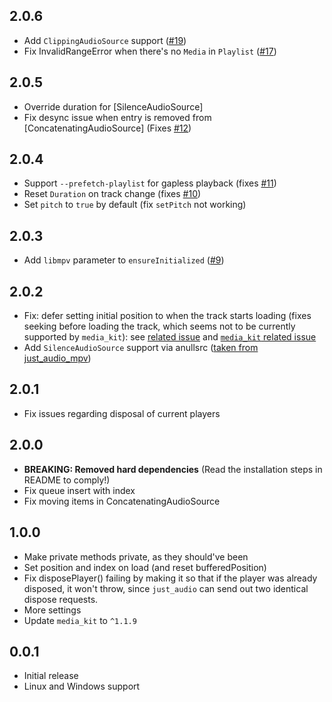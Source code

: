 ## 2.0.6

- Add `ClippingAudioSource` support ([#19](https://github.com/Pato05/just_audio_media_kit/pull/19))
- Fix InvalidRangeError when there's no `Media` in `Playlist` ([#17](https://github.com/Pato05/just_audio_media_kit/pull/17))

## 2.0.5

- Override duration for [SilenceAudioSource]
- Fix desync issue when entry is removed from [ConcatenatingAudioSource] (Fixes [#12](https://github.com/Pato05/just_audio_media_kit/issues/12))

## 2.0.4

- Support `--prefetch-playlist` for gapless playback (fixes [#11](https://github.com/Pato05/just_audio_media_kit/issues/11))
- Reset `Duration` on track change (fixes [#10](https://github.com/Pato05/just_audio_media_kit/issues/10))
- Set `pitch` to `true` by default (fix `setPitch` not working)

## 2.0.3

- Add `libmpv` parameter to `ensureInitialized` ([#9](https://github.com/Pato05/just_audio_media_kit/issues/9))

## 2.0.2

- Fix: defer setting initial position to when the track starts loading (fixes seeking before loading the track, which seems not to be currently supported by `media_kit`): see [related issue](https://github.com/Pato05/just_audio_media_kit/issues/6) and [`media_kit` related issue](https://github.com/media-kit/media-kit/issues/228)
- Add `SilenceAudioSource` support via anullsrc ([taken from just_audio_mpv](https://github.com/bleonard252/just_audio_mpv/blob/main/lib/src/mpv_player.dart#L137))

## 2.0.1

- Fix issues regarding disposal of current players

## 2.0.0

- **BREAKING: Removed hard dependencies** (Read the installation steps in README to comply!)
- Fix queue insert with index
- Fix moving items in ConcatenatingAudioSource

## 1.0.0

- Make private methods private, as they should've been
- Set position and index on load (and reset bufferedPosition)
- Fix disposePlayer() failing by making it so that if the player was already disposed, it won't throw, since `just_audio` can send out two identical dispose requests.
- More settings
- Update `media_kit` to `^1.1.9`

## 0.0.1

- Initial release
- Linux and Windows support
